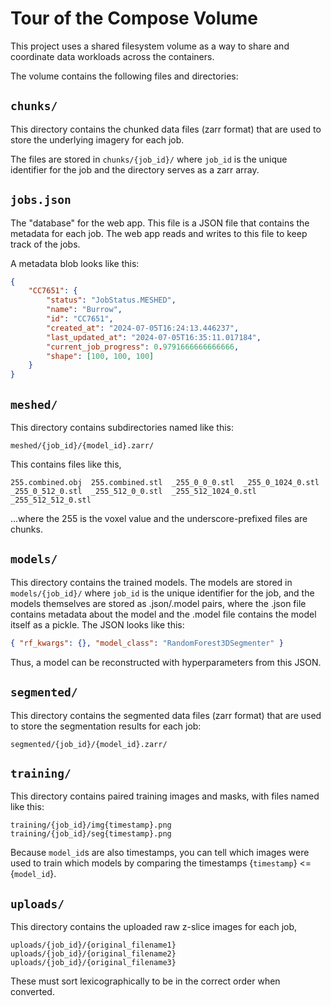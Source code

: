 # Tour of the Compose Volume

This project uses a shared filesystem volume as a way to share and coordinate data workloads across the containers.

The volume contains the following files and directories:

## `chunks/`

This directory contains the chunked data files (zarr format) that are used to store the underlying imagery for each job.

The files are stored in `chunks/{job_id}/` where `job_id` is the unique identifier for the job and the directory serves as a zarr array.

## `jobs.json`

The "database" for the web app. This file is a JSON file that contains the metadata for each job. The web app reads and writes to this file to keep track of the jobs.

A metadata blob looks like this:

```json
{
    "CC7651": {
        "status": "JobStatus.MESHED",
        "name": "Burrow",
        "id": "CC7651",
        "created_at": "2024-07-05T16:24:13.446237",
        "last_updated_at": "2024-07-05T16:35:11.017184",
        "current_job_progress": 0.9791666666666666,
        "shape": [100, 100, 100]
    }
}
```

## `meshed/`

This directory contains subdirectories named like this:

```
meshed/{job_id}/{model_id}.zarr/
```

This contains files like this,

```
255.combined.obj  255.combined.stl  _255_0_0_0.stl  _255_0_1024_0.stl  _255_0_512_0.stl  _255_512_0_0.stl  _255_512_1024_0.stl  _255_512_512_0.stl
```

...where the 255 is the voxel value and the underscore-prefixed files are chunks.

## `models/`

This directory contains the trained models. The models are stored in `models/{job_id}/` where `job_id` is the unique identifier for the job, and the models themselves are stored as .json/.model pairs, where the .json file contains metadata about the model and the .model file contains the model itself as a pickle. The JSON looks like this:

```json
{ "rf_kwargs": {}, "model_class": "RandomForest3DSegmenter" }
```

Thus, a model can be reconstructed with hyperparameters from this JSON.

## `segmented/`

This directory contains the segmented data files (zarr format) that are used to store the segmentation results for each job:

```
segmented/{job_id}/{model_id}.zarr/
```

## `training/`

This directory contains paired training images and masks, with files named like this:

```
training/{job_id}/img{timestamp}.png
training/{job_id}/seg{timestamp}.png
```

Because `model_id`s are also timestamps, you can tell which images were used to train which models by comparing the timestamps {`timestamp`} <= {`model_id`}.

## `uploads/`

This directory contains the uploaded raw z-slice images for each job,

```
uploads/{job_id}/{original_filename1}
uploads/{job_id}/{original_filename2}
uploads/{job_id}/{original_filename3}
```

These must sort lexicographically to be in the correct order when converted.
